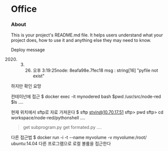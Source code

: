 Office
======

### About

This is your project's README.md file. It helps users understand what your
project does, how to use it and anything else they may need to know.


Deploy message

2020. 3. 26. 오후 3:19:25node: 8eafa98e.7fec18
msg : string[16]
"pyfile not exist"

하지만 확인 요망

컨테이넌에 접근
$ docker exec -it mynodered bash
$pwd
/usr/src/node-red
$ls
....

현재 위치에서 sftp로 자료 가져온다
$ sftp stvin@10.70.17.51
sftp> pwd
sftp> cd workspace/node-red/pythonshell
....
> get subprogram.py
> get formated.py
....

다른 접근법
$ docker run -i -t --name myvolume -v myvolume:/root/  ubuntu:14.04 
다른 프로그램으로 로컬 볼륨을 접근한다


